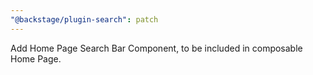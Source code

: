 ```yaml
---
"@backstage/plugin-search": patch
---
```


Add Home Page Search Bar Component, to be included in composable Home Page.
